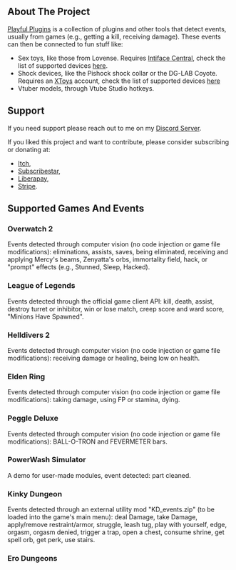 ## About The Project

[Playful Plugins](https://furimanejo.itch.io/playful-plugins) is a collection of plugins and other tools that detect events, usually from games (e.g., getting a kill, receiving damage). These events can then be connected to fun stuff like:
* Sex toys, like those from Lovense. Requires [Intiface Central](https://intiface.com/central/?ref=playfulplugins), check the list of supported devices [here](https://iostindex.com/?filter0ButtplugSupport=4?ref=playfulplugins).
* Shock devices, like the Pishock shock collar or the DG-LAB Coyote. Requires an [XToys](https://xtoys.app/) account, check the list of supported devices [here](https://iostindex.com/?filter0Availability=Available,DIY&filter1Connection=Digital&filter2XToysSupport=1&filter3Features=OutputsEstim)
* Vtuber models, through Vtube Studio hotkeys.
   
## Support
If you need support please reach out to me on my [Discord Server](https://discord.gg/HswJa4tDMf).

If you liked this project and want to contribute, please consider subscribing or donating at:
* [Itch](https://furimanejo.itch.io/playful-plugins),
* [Subscribestar](https://subscribestar.adult/furimanejo),
* [Liberapay](https://liberapay.com/Furimanejo/),
* [Stripe](https://donate.stripe.com/7sI3eZcExdGrc5WeUU).

## Supported Games And Events
### Overwatch 2
Events detected through computer vision (no code injection or game file modifications): eliminations, assists, saves, being eliminated, receiving and applying Mercy's beams, Zenyatta's orbs, immortality field, hack, or "prompt" effects (e.g., Stunned, Sleep, Hacked).

### League of Legends
Events detected through the official game client API: kill, death, assist, destroy turret or inhibitor, win or lose match, creep score and ward score, "Minions Have Spawned".

### Helldivers 2
Events detected through computer vision (no code injection or game file modifications): receiving damage or healing, being low on health.

### Elden Ring
Events detected through computer vision (no code injection or game file modifications): taking damage, using FP or stamina, dying.

### Peggle Deluxe
Events detected through computer vision (no code injection or game file modifications): BALL-O-TRON and FEVERMETER bars.

### PowerWash Simulator
A demo for user-made modules, event detected: part cleaned.

### Kinky Dungeon
Events detected through an external utility mod "KD_events.zip" (to be loaded into the game's main menu): deal Damage, take Damage, apply/remove restraint/armor, struggle, leash tug, play with yourself, edge, orgasm, orgasm denied, trigger a trap, open a chest, consume shrine, get spell orb, get perk, use stairs.

### Ero Dungeons

